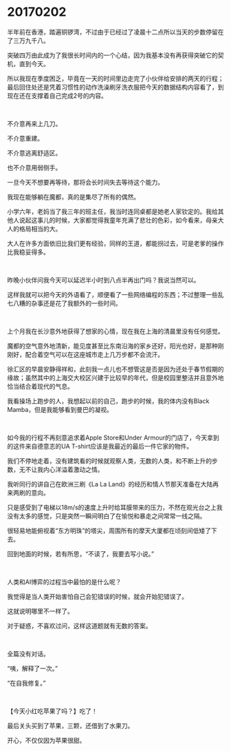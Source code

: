 # 20170202

半年前在香港，踏遍铜锣湾，不过由于已经过了凌晨十二点所以当天的步数停留在了三万九千八。

突破四万由此成为了我很长时间内的一个心结，因为我基本没有再获得突破它的契机，直到今天。

所以我现在季度困乏，毕竟在一天的时间里边走完了小伙伴给安排的两天的行程；最后回住处还是凭着习惯性的动作洗澡刷牙洗衣服把今天的数据结构内容看了，到现在还在支撑着自己完成2号的内容。

<br/>

不介意再来上几刀。

不介意重建。

不介意逃离舒适区。

也不介意用弱侧手。

一旦今天不想要再等待，那将会长时间失去等待这个能力。

我现在能够躺在魔都，真的是集尽了所有的偶然。

小学六年，老妈当了我三年的班主任，我当时连同桌都是她老人家钦定的。我给其他人说起这事儿的时候，大家都觉得我童年充满了悲壮的色彩，如今看来，母亲大人的格局相当的大。

大人在许多方面依旧比我们更有经验，同样的王道，都能拐过去，可是老爹的操作比我稳妥得多。

<br/>

昨晚小伙伴问我今天可以延迟半小时到八点半再出门吗？我说当然可以。

这样我就可以把今天的外语看了，顺便看了一些网络编程的东西；不过整理一些乱七八糟的杂事还是花了我额外的一些时间。

<br/>

上个月我在长沙意外地获得了想家的心情，现在我在上海的清晨里没有任何感觉。

魔都的空气意外地清新，能见度甚至比东南沿海的家乡还好，阳光也好，是那种刚刚好，配合着空气可以在这座城市走上几万步都不会流汗。

徐汇区的早晨安静得祥和，此刻我一点儿也不想管这是否是因为还处于春节假期的缘故；虽然其中的上海交大校区兴建于比较早的年代，但是校园里整洁并且意外地恰当结合着现代的气息。

我看操场上跑步的人，我想起以前的自己，跑步的时候，我的体内没有Black Mamba，但是我能够看到曼巴的凝视。

<br/>

如今我的行程不再刻意追求着Apple Store和Under Armour的门店了，今天拿到的这件来自德意志的UA T-shirt应该是我最近的最后一件它家的物件。

我们不停地走着，没有建筑看的时候就观察人类，无数的人类，和不断上升的步数，无不让我内心洋溢着激动之情。

我听同行的讲自己在欧洲三刷《La La Land》的经历和情人节那天准备在大陆再来两刷的意向。

只是感受到了电梯以18m/s的速度上升时给耳膜带来的压力，不然在观光台之上我没有太多的感觉，只是突然一瞬间明白了在愉悦和暴走之间常常一线之隔。

很轻易地能俯视着“东方明珠”的塔尖，周围所有的摩天大厦都在顷刻间低矮了下去。

回到地面的时候，若有所思，“不读了，我要去写小说。”

 <br/>

人类和AI博弈的过程当中最怕的是什么呢？

我觉得是当人类开始害怕自己会犯错误的时候，就会开始犯错误了。

这就说明哪里不一样了。

对于疑惑，不喜欢过问，这样这道题就有无数的答案。

<br/>

全篇没有对话。

“咦，解释了一次。”

“在自我修复。”

<br/>

【今天小红吃苹果了吗？】吃了！

最后关头买到了苹果，三颗，还借到了水果刀。

开心，不仅仅因为苹果很甜。
